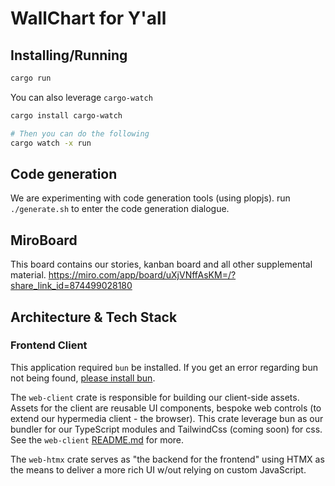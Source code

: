 # WallChart for Y'all

## Installing/Running

```bash
cargo run
```

You can also leverage `cargo-watch`

```bash
cargo install cargo-watch

# Then you can do the following
cargo watch -x run
```

## Code generation

We are experimenting with code generation tools (using plopjs). run `./generate.sh` to enter the code generation dialogue.

## MiroBoard

This board contains our stories, kanban board and all other supplemental material.
https://miro.com/app/board/uXjVNffAsKM=/?share_link_id=874499028180

## Architecture & Tech Stack

### Frontend Client

This application required `bun` be installed. If you get an error regarding bun not being found, [please install bun](https://bun.sh/).

The `web-client` crate is responsible for building our client-side assets.
Assets for the client are reusable UI components, bespoke web controls (to extend our hypermedia client - the browser).
This crate leverage bun as our bundler for our TypeScript modules and TailwindCss (coming soon) for css.
See the `web-client` [README.md](./web-client/README.md) for more.

The `web-htmx` crate serves as "the backend for the frontend" using HTMX as the means to deliver a more rich UI w/out relying on custom JavaScript.

